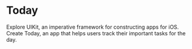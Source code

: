 # Today
Explore UIKit, an imperative framework for constructing apps for iOS. Create Today, an app that helps users track their important tasks for the day.
